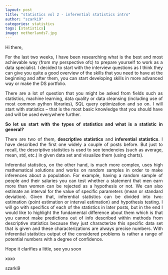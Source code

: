 ```yaml
---
layout: post
title: "statistics vol 2 - inferential statistics intro"
author: "szarki9"
categories: statistics
tags: [statistics]
image: netherlands7.jpg
---
```

<p>Hi there,</p><p style="text-align: justify;">For the last two weeks, I have been researching what
is the best and most achievable way (from my perspective ofc) to prepare
yourself to work as a data specialist. I decided to start with the interview
questions as I think they can give you quite a good overview of the skills that
you need to have at the beginning and after them, you can start developing skills in
more advanced way or make the DS portfolio. </p><p align="justify">There are a lot of question that you might be
asked from fields such as statistics, machine learning, data quality or data cleansing
(including use of most common python libraries), SQL query optimization and so
on. I will start with statistics – that is the most basic knowledge that you
should have and will be used everywhere further. </p><p align="justify"><b>So let us start with the types of statistics
and what is a statistic in general?</b></p><p align="justify">There are two of them, <b>descriptive statistics</b>
and <b>inferential statistics</b>. I have described the first one widely a couple of
posts before. But just to recall, the descriptive statistics is used to see
tendencies (such as average, mean, std, etc.) in given data set and visualize
them (using charts). </p><p align="justify">Inferential statistics, on the other hand, is
much more complex, uses high mathematical solutions and works on random samples
in order to make inferences about a population. For example, having a random sample of
people and their salaries you can test whether a statement that men earn more
than women can be rejected as a hypothesis or not. We can also estimate an interval
for the value of specific parameters (mean or standard deviation). Given that,
inferential statistics can be divided into two: estimation (point estimation or
interval estimation) and hypothesis testing. I will go with specifics of each
of the statistics in later posts, but in the end I would like to highlight the fundamental
difference about them which is that you cannot make predictions out of info described
within methods from descriptive statistics because they just characterize this
specific data set that is given and these characterizations are always precise
numbers. With inferential statistics output of the considered problems is rather
a range of potential numbers with a degree of confidence.</p><p align="justify">Hope it clarifies a little, see you soon </p><p>xoxo</p><p>szarki9</p>
